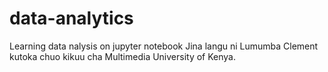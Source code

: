 # data-analytics
Learning data nalysis on jupyter notebook
Jina langu ni Lumumba Clement kutoka chuo kikuu cha Multimedia University of Kenya.
